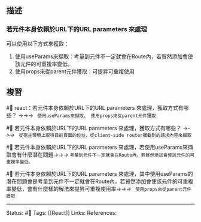 ## 描述


### 若元件本身依賴於URL下的URL parameters 來處理
可以使用以下方式來獲取：
1. 使用useParams來擷取：考量到元件不一定就會在Route內，若貿然添加會使該元件的可重複率變低。
2. 使用props來從parent元件獲取：可提昇可重複使用



## 複習

#🧠 react：若元件本身依賴於URL下的URL parameters 來處理，獲取方式有哪些？ ->->-> ` 使用useParams來擷取、 使用props來從parent元件獲取`
<!--SR:!2023-06-11,118,250-->

#🧠 若元件本身依賴於URL下的URL parameters 來處理，獲取方式有哪些？ ->->-> ` 從宿主環境上取得目前頁面的位址、從client-side router攔截到的請求內容來擷取`
<!--SR:!2023-02-17,3,250-->


#🧠 若元件本身依賴於URL下的URL parameters 來處理，若使用useParams來擷取會有什麼潛在問題->->-> `考量到元件不一定就會在Route內，若貿然添加會使該元件的可重複率變低。`
<!--SR:!2023-03-06,62,250-->

#🧠 若元件本身依賴於URL下的URL parameters 來處理，其中使用useParams的潛在問題會是考量到元件不一定就會在Route內，若貿然添加會使該元件的可重複率變低，會有什麼樣的解法來提昇可重複使用率->->-> ` 使用props來從parent元件獲取`
<!--SR:!2023-03-23,72,250-->

---
Status: #🌱 
Tags:
[[React]]
Links:
References: